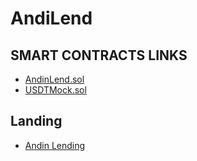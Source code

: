 # AndiLend

## SMART CONTRACTS LINKS

- [AndinLend.sol](https://sepolia.scrollscan.com/address/0xd0fB3F0440eef72547fB0cfd4082D248ab8dc86f#code)
- [USDTMock.sol](https://sepolia.scrollscan.com/address/0xF9C619d863e7838730288C3fbc829658CaFc462c)

## Landing

- [Andin Lending](https://anding-lending.vercel.app)
